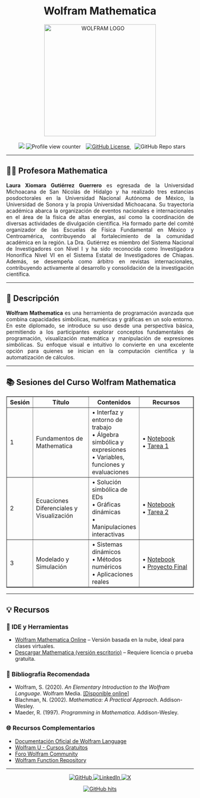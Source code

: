 <div align="center">
  <h1>Wolfram Mathematica</h1>
  <img src="https://github.com/f0xpl0it/Tercer-Diplomado-en-Programacion-Basica/blob/main/Assets/WOLFRAM.png" alt="WOLFRAM LOGO" width="300"/>  
<br><br>

<img src="https://img.shields.io/badge/-Mathematica-DD1100?style=plastic&logo=wolfram&logoColor=white" style="margin-left: 10px;" />
<img src="https://komarev.com/ghpvc/?username=f0xpl0it&color=E56640&style=plastic" alt="Profile view counter" />
<a href="https://github.com/f0xpl0it/Tercer-Diplomado-en-Programacion-Basica/blob/main/LICENSE" target="_blank" style="margin-left: 10px;">
  <img src="https://img.shields.io/github/license/henriquesebastiao/badges?color=blue&style=plastic" alt="GitHub License" />
</a>
<img src="https://img.shields.io/github/stars/f0xpl0it" alt="GitHub Repo stars" style="margin-left: 10px;" />

</div>

---

<h2>👩‍🏫 Profesora Mathematica </h2>
<p style="max-width: 600px; text-align: justify;"> <strong>Laura Xiomara Gutiérrez Guerrero</strong> es egresada de la Universidad Michoacana de San Nicolás de Hidalgo y ha realizado tres estancias posdoctorales en la Universidad Nacional Autónoma de México, la Universidad de Sonora y la propia Universidad Michoacana.
Su trayectoria académica abarca la organización de eventos nacionales e internacionales en el área de la física de altas energías, así como la coordinación de diversas actividades de divulgación científica. Ha formado parte del comité organizador de las Escuelas de Física Fundamental en México y Centroamérica, contribuyendo al fortalecimiento de la comunidad académica en la región.
La Dra. Gutiérrez es miembro del Sistema Nacional de Investigadores con Nivel I y ha sido reconocida como Investigadora Honorífica Nivel VI en el Sistema Estatal de Investigadores de Chiapas. Además, se desempeña como árbitro en revistas internacionales, contribuyendo activamente al desarrollo y consolidación de la investigación científica. </p>

---
<h2>🚀 Descripción</h2> 

<p style="text-align: justify;">
  <strong>Wolfram Mathematica</strong> es una herramienta de programación avanzada que combina capacidades simbólicas, numéricas y gráficas en un solo entorno. En este diplomado, se introduce su uso desde una perspectiva básica, permitiendo a los participantes explorar conceptos fundamentales de programación, visualización matemática y manipulación de expresiones simbólicas. Su enfoque visual e intuitivo lo convierte en una excelente opción para quienes se inician en la computación científica y la automatización de cálculos.
</p>


---

<h2>📚 Sesiones del Curso Wolfram Mathematica</h2>

<div align="center">
  <table border="1" cellspacing="0" cellpadding="6" width="100%">
    <tr>
      <th width="10%">Sesión</th>
      <th width="30%">Título</th>
      <th>Contenidos</th>
      <th width="210px">Recursos</th>
    </tr>
    <tr>
      <td>1</td>
      <td>Fundamentos de Mathematica</td>
      <td>
        • Interfaz y entorno de trabajo<br />
        • Álgebra simbólica y expresiones<br />
        • Variables, funciones y evaluaciones
      </td>
      <td>
        • <a href="LINK">Notebook</a><br />
        • <a href="LINK">Tarea 1</a>
      </td>
    </tr>
    <tr>
      <td>2</td>
      <td>Ecuaciones Diferenciales y Visualización</td>
      <td>
        • Solución simbólica de EDs<br />
        • Gráficas dinámicas<br />
        • Manipulaciones interactivas
      </td>
      <td>
        • <a href="LINK">Notebook</a><br />
        • <a href="LINK">Tarea 2</a>
      </td>
    </tr>
    <tr>
      <td>3</td>
      <td>Modelado y Simulación</td>
      <td>
        • Sistemas dinámicos<br />
        • Métodos numéricos<br />
        • Aplicaciones reales
      </td>
      <td>
        • <a href="LINK">Notebook</a><br />
        • <a href="LINK">Proyecto Final</a>
      </td>
    </tr>
  </table>
</div>

---
<h2>💡 <strong>Recursos</strong></h2>

<h3>🔧 IDE y Herramientas</h3>
<ul>
  <li><a href="https://www.wolframcloud.com/" target="_blank">Wolfram Mathematica Online</a> – Versión basada en la nube, ideal para clases virtuales.</li>
  <li><a href="https://www.wolfram.com/mathematica/trial/" target="_blank">Descargar Mathematica (versión escritorio)</a> – Requiere licencia o prueba gratuita.</li>
</ul>

<h3>📘 Bibliografía Recomendada</h3>
<ul>
  <li>Wolfram, S. (2020). <em>An Elementary Introduction to the Wolfram Language</em>. Wolfram Media. <a href="https://www.wolfram.com/language/elementary-introduction/" target="_blank">[Disponible online]</a></li>
  <li>Blachman, N. (2002). <em>Mathematica: A Practical Approach</em>. Addison-Wesley.</li>
  <li>Maeder, R. (1997). <em>Programming in Mathematica</em>. Addison-Wesley.</li>
</ul>

<h3>🌐 Recursos Complementarios</h3>
<ul>
  <li><a href="https://reference.wolfram.com/language/" target="_blank">Documentación Oficial de Wolfram Language</a></li>
  <li><a href="https://www.wolfram.com/wolfram-u/" target="_blank">Wolfram U - Cursos Gratuitos</a></li>
  <li><a href="https://community.wolfram.com/" target="_blank">Foro Wolfram Community</a></li>
  <li><a href="https://resources.wolframcloud.com/FunctionRepository/" target="_blank">Wolfram Function Repository</a></li>
</ul>

---

<p align="center">
    <a href="https://github.com/f0xpl0it" target="_blank">
        <img alt="GitHub" src="https://img.shields.io/badge/-@f0xpl0it-181717?style=plastic&logo=GitHub&logoColor=white">
    </a>
    <a href="https://www.linkedin.com/in/michael-paucar-rojas-061545129" target="_blank">
        <img alt="LinkedIn" src="https://img.shields.io/badge/-LinkedIn-0077B5?style=plastic&logo=Linkedin&logoColor=white">
    </a>
    <a href="https://x.com/f0xpl0it" target="_blank">
      <img alt="X" src="https://img.shields.io/badge/-@f0xpl0it-000000?logo=x&logoColor=white&style=plastic" />
    </a>
</p>

<p align="center">
    <a href="https://github.com/f0xpl0it/Tercer-Diplomado-en-Programacion-Basica/edit/main/Wolfram" target="_blank">
        <img alt="GitHub hits" src="https://img.shields.io/github/last-commit/f0xpl0it/Tercer-Diplomado-en-Programaci-n-B-sica-2025?label=profile%20updated&style=plastic">
    </a>
</p>



                                                



